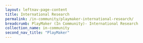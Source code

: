 ```yaml
---
layout: leftnav-page-content
title: International Research
permalink: /in-community/playmaker-international-research/
breadcrumb: PlayMaker (In Community)- International Research
collection_name: in-community
second_nav_title: "PlayMaker"
---
```

